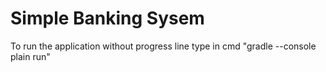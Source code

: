# Simple Banking Sysem
To run the application without progress line type in cmd "gradle --console plain run"

